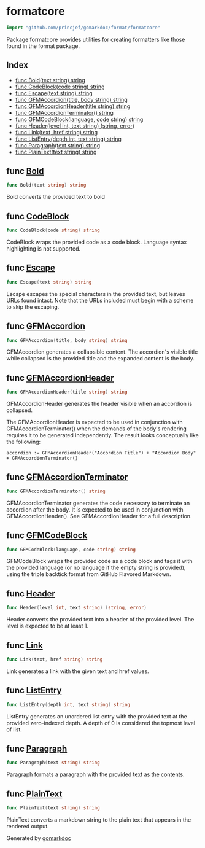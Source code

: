 <!-- Code generated by gomarkdoc. DO NOT EDIT -->

# formatcore

```go
import "github.com/princjef/gomarkdoc/format/formatcore"
```

Package formatcore provides utilities for creating formatters like those found in the format package.

## Index

- [func Bold(text string) string](<#func-bold>)
- [func CodeBlock(code string) string](<#func-codeblock>)
- [func Escape(text string) string](<#func-escape>)
- [func GFMAccordion(title, body string) string](<#func-gfmaccordion>)
- [func GFMAccordionHeader(title string) string](<#func-gfmaccordionheader>)
- [func GFMAccordionTerminator() string](<#func-gfmaccordionterminator>)
- [func GFMCodeBlock(language, code string) string](<#func-gfmcodeblock>)
- [func Header(level int, text string) (string, error)](<#func-header>)
- [func Link(text, href string) string](<#func-link>)
- [func ListEntry(depth int, text string) string](<#func-listentry>)
- [func Paragraph(text string) string](<#func-paragraph>)
- [func PlainText(text string) string](<#func-plaintext>)

## func [Bold](<https://github.com/princjef/gomarkdoc/blob/master/format/formatcore/base.go#L14>)

```go
func Bold(text string) string
```

Bold converts the provided text to bold

## func [CodeBlock](<https://github.com/princjef/gomarkdoc/blob/master/format/formatcore/base.go#L24>)

```go
func CodeBlock(code string) string
```

CodeBlock wraps the provided code as a code block. Language syntax highlighting is not supported.

## func [Escape](<https://github.com/princjef/gomarkdoc/blob/master/format/formatcore/base.go#L138>)

```go
func Escape(text string) string
```

Escape escapes the special characters in the provided text, but leaves URLs found intact. Note that the URLs included must begin with a scheme to skip the escaping.

## func [GFMAccordion](<https://github.com/princjef/gomarkdoc/blob/master/format/formatcore/base.go#L101>)

```go
func GFMAccordion(title, body string) string
```

GFMAccordion generates a collapsible content. The accordion's visible title while collapsed is the provided title and the expanded content is the body.

## func [GFMAccordionHeader](<https://github.com/princjef/gomarkdoc/blob/master/format/formatcore/base.go#L114>)

```go
func GFMAccordionHeader(title string) string
```

GFMAccordionHeader generates the header visible when an accordion is collapsed.

The GFMAccordionHeader is expected to be used in conjunction with GFMAccordionTerminator\(\) when the demands of the body's rendering requires it to be generated independently. The result looks conceptually like the following:

```
accordion := GFMAccordionHeader("Accordion Title") + "Accordion Body" + GFMAccordionTerminator()
```

## func [GFMAccordionTerminator](<https://github.com/princjef/gomarkdoc/blob/master/format/formatcore/base.go#L121>)

```go
func GFMAccordionTerminator() string
```

GFMAccordionTerminator generates the code necessary to terminate an accordion after the body. It is expected to be used in conjunction with GFMAccordionHeader\(\). See GFMAccordionHeader for a full description.

## func [GFMCodeBlock](<https://github.com/princjef/gomarkdoc/blob/master/format/formatcore/base.go#L45>)

```go
func GFMCodeBlock(language, code string) string
```

GFMCodeBlock wraps the provided code as a code block and tags it with the provided language \(or no language if the empty string is provided\), using the triple backtick format from GitHub Flavored Markdown.

## func [Header](<https://github.com/princjef/gomarkdoc/blob/master/format/formatcore/base.go#L51>)

```go
func Header(level int, text string) (string, error)
```

Header converts the provided text into a header of the provided level. The level is expected to be at least 1.

## func [Link](<https://github.com/princjef/gomarkdoc/blob/master/format/formatcore/base.go#L74>)

```go
func Link(text, href string) string
```

Link generates a link with the given text and href values.

## func [ListEntry](<https://github.com/princjef/gomarkdoc/blob/master/format/formatcore/base.go#L89>)

```go
func ListEntry(depth int, text string) string
```

ListEntry generates an unordered list entry with the provided text at the provided zero\-indexed depth. A depth of 0 is considered the topmost level of list.

## func [Paragraph](<https://github.com/princjef/gomarkdoc/blob/master/format/formatcore/base.go#L126>)

```go
func Paragraph(text string) string
```

Paragraph formats a paragraph with the provided text as the contents.

## func [PlainText](<https://github.com/princjef/gomarkdoc/blob/master/format/formatcore/base.go#L175>)

```go
func PlainText(text string) string
```

PlainText converts a markdown string to the plain text that appears in the rendered output.

Generated by [gomarkdoc](<https://github.com/princjef/gomarkdoc>)
